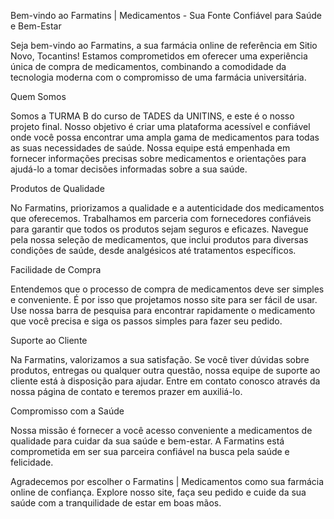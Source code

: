 Bem-vindo ao Farmatins | Medicamentos - Sua Fonte Confiável para Saúde e Bem-Estar

Seja bem-vindo ao Farmatins, a sua farmácia online de referência em Sitio Novo, Tocantins! Estamos comprometidos em oferecer uma experiência única de compra de medicamentos, combinando a comodidade da tecnologia moderna com o compromisso de uma farmácia universitária.

Quem Somos

Somos a TURMA B do curso de TADES da UNITINS, e este é o nosso projeto final. Nosso objetivo é criar uma plataforma acessível e confiável onde você possa encontrar uma ampla gama de medicamentos para todas as suas necessidades de saúde. Nossa equipe está empenhada em fornecer informações precisas sobre medicamentos e orientações para ajudá-lo a tomar decisões informadas sobre a sua saúde.

Produtos de Qualidade

No Farmatins, priorizamos a qualidade e a autenticidade dos medicamentos que oferecemos. Trabalhamos em parceria com fornecedores confiáveis para garantir que todos os produtos sejam seguros e eficazes. Navegue pela nossa seleção de medicamentos, que inclui produtos para diversas condições de saúde, desde analgésicos até tratamentos específicos.

Facilidade de Compra

Entendemos que o processo de compra de medicamentos deve ser simples e conveniente. É por isso que projetamos nosso site para ser fácil de usar. Use nossa barra de pesquisa para encontrar rapidamente o medicamento que você precisa e siga os passos simples para fazer seu pedido.

Suporte ao Cliente

Na Farmatins, valorizamos a sua satisfação. Se você tiver dúvidas sobre produtos, entregas ou qualquer outra questão, nossa equipe de suporte ao cliente está à disposição para ajudar. Entre em contato conosco através da nossa página de contato e teremos prazer em auxiliá-lo.

Compromisso com a Saúde

Nossa missão é fornecer a você acesso conveniente a medicamentos de qualidade para cuidar da sua saúde e bem-estar. A Farmatins está comprometida em ser sua parceira confiável na busca pela saúde e felicidade.

Agradecemos por escolher o Farmatins | Medicamentos como sua farmácia online de confiança. Explore nosso site, faça seu pedido e cuide da sua saúde com a tranquilidade de estar em boas mãos.
